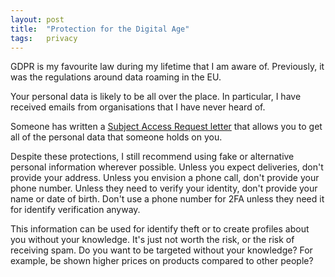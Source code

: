 ```yaml
---
layout: post
title:  "Protection for the Digital Age"
tags:   privacy
---
```


GDPR is my favourite law during my lifetime that I am aware of. Previously, it
was the regulations around data roaming in the EU.

Your personal data is likely to be all over the place. In particular, I have
received emails from organisations that I have never heard of.

Someone has written a [Subject Access Request letter][letter] that allows you
to get all of the personal data that someone holds on you.

Despite these protections, I still recommend using fake or alternative personal
information wherever possible. Unless you expect deliveries, don't provide your
address. Unless you envision a phone call, don't provide your phone number.
Unless they need to verify your identity, don't provide your name or date of birth.
Don't use a phone number for 2FA unless they need it for identify verification anyway.

This information can be used for identify theft or to create profiles about you
without your knowledge. It's just not worth the risk, or the risk of receiving spam.
Do you want to be targeted without your knowledge? For example, be shown higher
prices on products compared to other people?


[letter]: https://www.linkedin.com/pulse/nightmare-letter-subject-access-request-under-gdpr-karbaliotis
